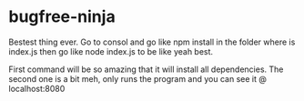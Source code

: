 bugfree-ninja
=============

Bestest thing ever.
Go to consol and go like
npm install in the folder where is index.js
then go like node index.js to be like yeah best.

First command will be so amazing that it will install all dependencies.
The second one is a bit meh, only runs the program and you can see it @ localhost:8080
